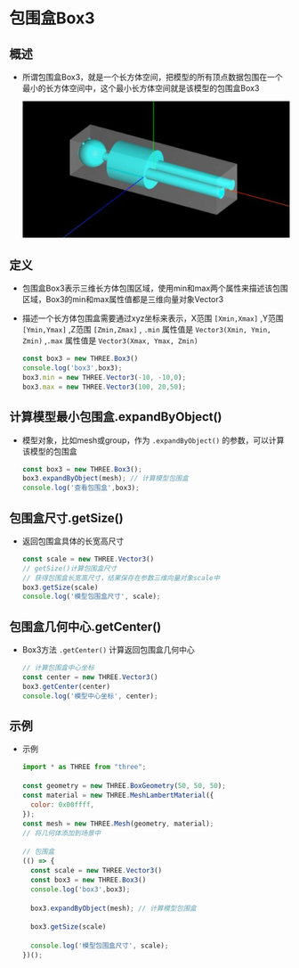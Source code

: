 # 包围盒Box3

## 概述

+ 所谓包围盒Box3，就是一个长方体空间，把模型的所有顶点数据包围在一个最小的长方体空间中，这个最小长方体空间就是该模型的包围盒Box3

  ![包围盒包裹模型](images/包围盒包裹模型.jpg)

## 定义

+ 包围盒Box3表示三维长方体包围区域，使用min和max两个属性来描述该包围区域，Box3的min和max属性值都是三维向量对象Vector3

+ 描述一个长方体包围盒需要通过xyz坐标来表示，X范围 `[Xmin,Xmax]` ,Y范围 `[Ymin,Ymax]` ,Z范围 `[Zmin,Zmax]` , `.min` 属性值是 `Vector3(Xmin, Ymin, Zmin)` ,`.max` 属性值是 `Vector3(Xmax, Ymax, Zmin)`

  ```js
  const box3 = new THREE.Box3()
  console.log('box3',box3);
  box3.min = new THREE.Vector3(-10, -10,0);
  box3.max = new THREE.Vector3(100, 20,50);
  ```

## 计算模型最小包围盒.expandByObject()

+ 模型对象，比如mesh或group，作为 `.expandByObject()` 的参数，可以计算该模型的包围盒

  ```js
  const box3 = new THREE.Box3();
  box3.expandByObject(mesh); // 计算模型包围盒
  console.log('查看包围盒',box3);
  ```

## 包围盒尺寸.getSize()

+ 返回包围盒具体的长宽高尺寸

  ```js
  const scale = new THREE.Vector3()
  // getSize()计算包围盒尺寸
  // 获得包围盒长宽高尺寸，结果保存在参数三维向量对象scale中
  box3.getSize(scale)
  console.log('模型包围盒尺寸', scale);
  ```

## 包围盒几何中心.getCenter()

+ Box3方法 `.getCenter()` 计算返回包围盒几何中心

  ```js
  // 计算包围盒中心坐标
  const center = new THREE.Vector3()
  box3.getCenter(center)
  console.log('模型中心坐标', center);
  ```

## 示例

+ 示例

  ```js
  import * as THREE from "three";

  const geometry = new THREE.BoxGeometry(50, 50, 50);
  const material = new THREE.MeshLambertMaterial({
    color: 0x00ffff,
  });
  const mesh = new THREE.Mesh(geometry, material);
  // 将几何体添加到场景中

  // 包围盒
  (() => {
    const scale = new THREE.Vector3()
    const box3 = new THREE.Box3()
    console.log('box3',box3);

    box3.expandByObject(mesh); // 计算模型包围盒

    box3.getSize(scale)

    console.log('模型包围盒尺寸', scale);
  })();
  ```


